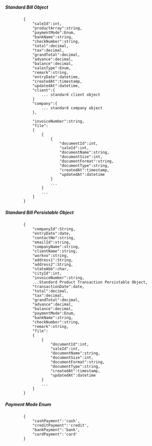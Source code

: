 ##### Standard Bill Object
			{
				"saleId":int,
				"productArray":string,
				"paymentMode":Enum,
				"bankName":string,
				"checkNumber":string,
				"total":decimal,
				"tax":decimal,
				"grandTotal":decimal,
				"advance":decimal,
				"balance":decimal,
				"salesType":Enum,
				"remark":string,
				"entryDate":datetime,
				"createdAt":timestamp,
				"updatedAt":datetime,
				"client":{
					... standard client object
				}
            	"company":{
					... standard company object
				},
                
				"invoiceNumber":string,	
				"file":
				{
					{
						{
							"documentId":int,
							"saleId":int,
							"documentName":string,
							"documentSize":int,
							"documentFormat":string,
							"documentType":string,
							"createdAt":timestamp,
							"updatedAt":datetime
						}
						...
					}
					...
				}
            }
			
##### Standard Bill Persistable Object
			{
            	"companyId":String,
                "entryDate":date,
				"contactNo":string,
				"emailId":string,
				"companyName":string,
				"clientName":string,
				"workno":string,
				"address1":String,
				"address2":String,
				"stateAbb":char,
				"cityId":int,
				"invoiceNumber":string,	
				...Standard Product Transaction Persistable Object,
				"transactionDate":date,
				"total":decimal,
				"tax":decimal,
				"grandTotal":decimal,
				"advance":decimal,
				"balance":decimal,
				"paymentMode":Enum,
				"bankName":string,
				"checkNumber":string,
				"remark":string,
				"file":
				{
					{
						"documentId":int,
						"saleId":int,
						"documentName":string,
						"documentSize":int,
						"documentFormat":string,
						"documentType":string,
						"createdAt":timestamp,
						"updatedAt":datetime
					}
					...
				}
            }

##### Payment Mode Enum
			{
				"cashPayment":'cash',
				"creditPayment":'credit',
				"bankPayment":'bank',
				"cardPayment":'card'
			}